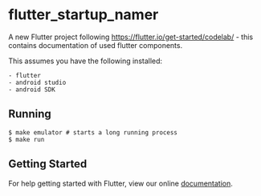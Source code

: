 # flutter_startup_namer

A new Flutter project following https://flutter.io/get-started/codelab/ - this contains documentation of used flutter components.

This assumes you have the following installed:
```
- flutter
- android studio
- android SDK
```

## Running

```
$ make emulator # starts a long running process
$ make run
```

## Getting Started

For help getting started with Flutter, view our online
[documentation](https://flutter.io/).
